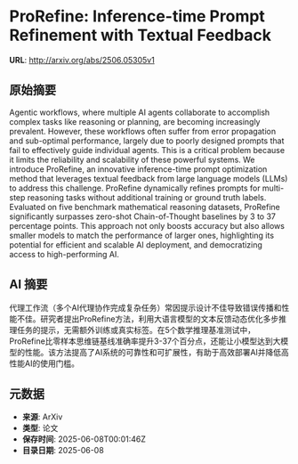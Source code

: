 # ProRefine: Inference-time Prompt Refinement with Textual Feedback

**URL**: http://arxiv.org/abs/2506.05305v1

## 原始摘要

Agentic workflows, where multiple AI agents collaborate to accomplish complex
tasks like reasoning or planning, are becoming increasingly prevalent. However,
these workflows often suffer from error propagation and sub-optimal
performance, largely due to poorly designed prompts that fail to effectively
guide individual agents. This is a critical problem because it limits the
reliability and scalability of these powerful systems. We introduce ProRefine,
an innovative inference-time prompt optimization method that leverages textual
feedback from large language models (LLMs) to address this challenge. ProRefine
dynamically refines prompts for multi-step reasoning tasks without additional
training or ground truth labels. Evaluated on five benchmark mathematical
reasoning datasets, ProRefine significantly surpasses zero-shot
Chain-of-Thought baselines by 3 to 37 percentage points. This approach not only
boosts accuracy but also allows smaller models to match the performance of
larger ones, highlighting its potential for efficient and scalable AI
deployment, and democratizing access to high-performing AI.


## AI 摘要

代理工作流（多个AI代理协作完成复杂任务）常因提示设计不佳导致错误传播和性能不佳。研究者提出ProRefine方法，利用大语言模型的文本反馈动态优化多步推理任务的提示，无需额外训练或真实标签。在5个数学推理基准测试中，ProRefine比零样本思维链基线准确率提升3-37个百分点，还能让小模型达到大模型的性能。该方法提高了AI系统的可靠性和可扩展性，有助于高效部署AI并降低高性能AI的使用门槛。

## 元数据

- **来源**: ArXiv
- **类型**: 论文
- **保存时间**: 2025-06-08T00:01:46Z
- **目录日期**: 2025-06-08
